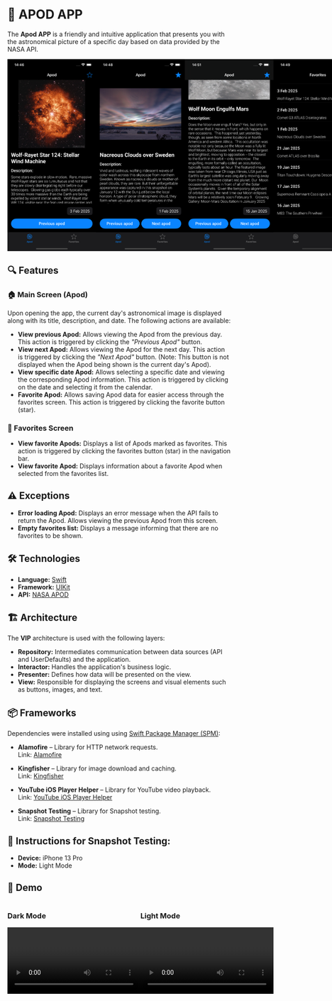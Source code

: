 # 🚀 APOD APP

The **Apod APP** is a friendly and intuitive application that presents you with the astronomical picture of a specific day based on data provided by the NASA API.

<div style="display: flex; justify-content: space-around;">
  <img src="medias-demo/images/image-demo-1.png" width="200" alt="Imagem 1" />
  <img src="medias-demo/images/image-demo-2.png" width="200" alt="Imagem 2" />
  <img src="medias-demo/images/image-demo-3.png" width="200" alt="Imagem 3" />
  <img src="medias-demo/images/image-demo-4.png" width="200" alt="Imagem 4" />
</div>

## 🔍 Features

### 🏠 Main Screen (Apod)
Upon opening the app, the current day's astronomical image is displayed along with its title, description, and date. The following actions are available:

- **View previous Apod:** Allows viewing the Apod from the previous day. This action is triggered by clicking the *"Previous Apod"* button.
- **View next Apod:** Allows viewing the Apod for the next day. This action is triggered by clicking the *"Next Apod"* button. (Note: This button is not displayed when the Apod being shown is the current day's Apod).
- **View specific date Apod:** Allows selecting a specific date and viewing the corresponding Apod information. This action is triggered by clicking on the date and selecting it from the calendar.
- **Favorite Apod:** Allows saving Apod data for easier access through the favorites screen. This action is triggered by clicking the favorite button (star).

### 🌟 Favorites Screen

- **View favorite Apods:** Displays a list of Apods marked as favorites. This action is triggered by clicking the favorites button (star) in the navigation bar.
- **View favorite Apod:** Displays information about a favorite Apod when selected from the favorites list.

## ⚠️ Exceptions

- **Error loading Apod:** Displays an error message when the API fails to return the Apod. Allows viewing the previous Apod from this screen.
- **Empty favorites list:** Displays a message informing that there are no favorites to be shown.

## 🛠️ Technologies

- **Language:** [Swift](https://developer.apple.com/swift/)
- **Framework:** [UIKit](https://developer.apple.com/documentation/uikit/)
- **API:** [NASA APOD](https://api.nasa.gov/)

## 🏗️ Architecture
The **VIP** architecture is used with the following layers:
- **Repository:** Intermediates communication between data sources (API and UserDefaults) and the application.
- **Interactor:** Handles the application's business logic.
- **Presenter:** Defines how data will be presented on the view.
- **View:** Responsible for displaying the screens and visual elements such as buttons, images, and text.

## 📦 Frameworks

Dependencies were installed using using [Swift Package Manager (SPM)](https://developer.apple.com/documentation/xcode/swift-packages):

- **Alamofire** – Library for HTTP network requests.  
  Link: [Alamofire](https://github.com/Alamofire/Alamofire)
  
- **Kingfisher** – Library for image download and caching.  
  Link: [Kingfisher](https://github.com/onevcat/Kingfisher)
  
- **YouTube iOS Player Helper** – Library for YouTube video playback.  
  Link: [YouTube iOS Player Helper](https://github.com/youtube/youtube-ios-player-helper)
  
- **Snapshot Testing** – Library for Snapshot testing.  
  Link: [Snapshot Testing](https://github.com/pointfreeco/swift-snapshot-testing)

## 📝 Instructions for Snapshot Testing:
- **Device:** iPhone 13 Pro
- **Mode:** Light Mode

## 🎥 Demo

<div style="display: flex; justify-content: space-around;">
  <div>
    <h3>Dark Mode</h3>
    <video width="300" controls>
      <source src="medias-demo/videos/video-demo-1.mp4" type="video/mp4">
      Your browser does not support the video tag.
    </video>
  </div>
  <div>
    <h3>Light Mode</h3>
    <video width="300" controls>
      <source src="medias-demo/videos/video-demo-2.mp4" type="video/mp4">
      Your browser does not support the video tag.
    </video>
  </div>
</div>
